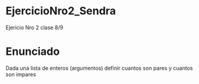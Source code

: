 # EjercicioNro2_Sendra
Ejericio Nro 2 clase 8/9

# Enunciado

Dada una lista de enteros (argumentos) definir cuantos son pares y cuantos son impares


